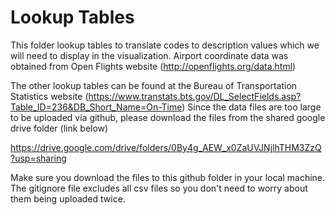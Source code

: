 # Lookup Tables

This folder lookup tables to translate codes to description values which we will need to display in the visualization. Airport coordinate data was obtained from Open Flights website (http://openflights.org/data.html)

The other lookup tables can be found at the Bureau of Transportation Statistics website (https://www.transtats.bts.gov/DL_SelectFields.asp?Table_ID=236&DB_Short_Name=On-Time)
Since the data files are too large to be uploaded via github, please download the files from the shared google drive folder (link below)

https://drive.google.com/drive/folders/0By4g_AEW_x0ZaUVJNjlhTHM3ZzQ?usp=sharing

Make sure you download the files to this github folder in your local machine. The gitignore file excludes all csv files so you don't need to worry about them being uploaded twice.